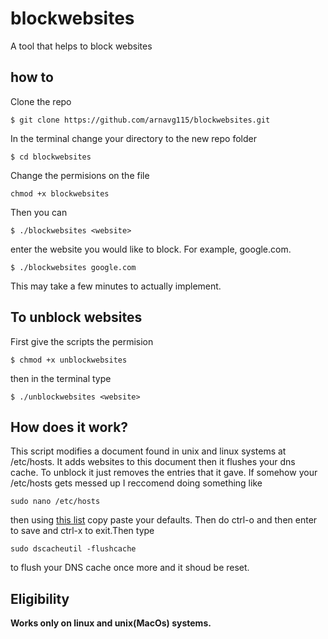 # blockwebsites
A tool that helps to block websites
## how to
Clone the repo
```
$ git clone https://github.com/arnavg115/blockwebsites.git
```
In the terminal change your directory to the new repo folder
```
$ cd blockwebsites
```
Change the permisions on the file
```
chmod +x blockwebsites
```
Then you can
```
$ ./blockwebsites <website>
```
enter the website you would like to block. For example, google.com.
```
$ ./blockwebsites google.com
```
This may take a few minutes to actually implement.
## To unblock websites
First give the scripts the permision
```
$ chmod +x unblockwebsites
```
then in the terminal type
```
$ ./unblockwebsites <website>
```
## How does it work?
This script modifies a document found in unix and linux systems at /etc/hosts. It adds websites to this document then it flushes your dns cache. To unblock it just removes the entries that it gave. If somehow your /etc/hosts gets messed up I reccomend doing something like
```
sudo nano /etc/hosts
```
then using <a href = "https://gist.github.com/ghoneycutt/e531984406b4b86ace687ea8958a6dc3"> this list</a> copy paste your defaults. Then do ctrl-o and then enter to save and ctrl-x to exit.Then type 
```
sudo dscacheutil -flushcache
``` 
to flush your DNS cache once more and it shoud be reset.
## Eligibility
<strong>Works only on  linux and unix(MacOs) systems.</strong>
